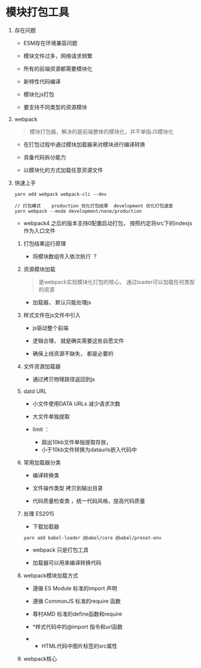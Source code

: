 # 模块打包工具

1. 存在问题
   
    * ESM存在环境兼容问题

    * 模块文件过多，网络请求频繁

    * 所有的前端资源都需要模块化

    * 新特性代码编译

    * 模块化js打包

    * 要支持不同类型的资源模块

2. webpack

   > 模块打包器，解决的是前端整体的模块化，并不单指JS模块化
   
    * 在打包过程中通过模块加载器来对模块进行编译转换

    * 具备代码拆分能力

    * 以模块化的方式加载任意资源文件

3. 快速上手
   
   ```
   yarn add webpack webpack-cli --dev

   // 打包模式    production 优化打包结果  development 优化打包速度
   yarn webpack --mode development/none/production
   ```

   * webpack4 之后的版本支持0配置启动打包， 按照约定将src下的indexjs作为入口文件

    1. 打包结果运行原理
      
       * 将模块数组传入依次执行 ？

    2. 资源模块加载

        > 是webpack实现模块化打包的核心， 通过loader可以加载任何类型的资源

        * 加载器， 默认只能处理js

    3. 样式文件在js文件中引入
      
        * js驱动整个前端

        * 逻辑合理， 就是确实需要这些自愿文件
        * 确保上线资源不缺失， 都是必要的

    4. 文件资源加载器

        * 通过拷贝物理路径返回到js

    5. datd URL

        * 小文件使用DATA URLs 减少请求次数
        * 大文件单独提取

        * limit ： 

          * 超出10kb文件单独提取存放， 
          * 小于10kb文件转换为dataurls嵌入代码中

    6.  常用加载器分类
      
        * 编译转换类

        * 文件操作类型 拷贝到输出目录

        * 代码质量检查类 ，统一代码风格，提高代码质量
    
    7. 处理 ES2015

       * 下载加载器

        ```
        yarn add babel-loader @babel/core @babel/preset-env
        ```

        * webpack 只是打包工具

        * 加载器可以用来编译转换代码
    
    8. webpack模块加载方式
       
       * 遵循 ES Module 标准的import 声明

       * 遵循 CommonJS 标准的require 函数

       * 尊村AMD 标准的define函数和require

       * *样式代码中的@import 指令和url函数

       * * HTML代码中图片标签的src属性

    9. webpack核心

    
   
